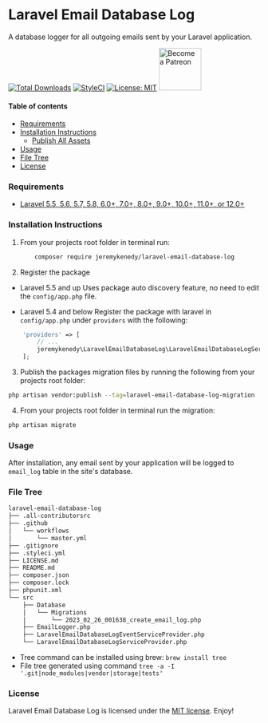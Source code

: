 # Laravel Email Database Log
A database logger for all outgoing emails sent by your Laravel application.

[![Total Downloads](https://poser.pugx.org/jeremykenedy/laravel-email-database-log/d/total.svg)](https://packagist.org/packages/jeremykenedy/laravel-email-database-log)
[![StyleCI](https://github.styleci.io/repos/606927458/shield?branch=master)](https://github.styleci.io/repos/606927458?branch=master)
[![License: MIT](https://img.shields.io/badge/License-MIT-yellow.svg)](https://opensource.org/licenses/MIT)
<a href="https://www.patreon.com/bePatron?u=10119959" title="Become a Patreon">
    <img src="https://c5.patreon.com/external/logo/become_a_patron_button.png" alt="Become a Patreon" width="85px" >
</a>

#### Table of contents
- [Requirements](#requirements)
- [Installation Instructions](#installation-instructions)
    - [Publish All Assets](#publish-all-assets)
- [Usage](#usage)
- [File Tree](#file-tree)
- [License](#license)

### Requirements
* [Laravel 5.5, 5.6, 5.7, 5.8, 6.0+, 7.0+, 8.0+, 9.0+, 10.0+, 11.0+, or 12.0+](https://laravel.com/docs/installation)

### Installation Instructions
1. From your projects root folder in terminal run:

    ```bash
        composer require jeremykenedy/laravel-email-database-log
    ```

2. Register the package

* Laravel 5.5 and up
Uses package auto discovery feature, no need to edit the `config/app.php` file.

* Laravel 5.4 and below
Register the package with laravel in `config/app.php` under `providers` with the following:

```php
    'providers' => [
        // ...
        jeremykenedy\LaravelEmailDatabaseLog\LaravelEmailDatabaseLogServiceProvider::class,
    ];
```

3. Publish the packages migration files by running the following from your projects root folder:

```bash
php artisan vendor:publish --tag=laravel-email-database-log-migration
```

4. From your projects root folder in terminal run the migration:

```bash
php artisan migrate
```

### Usage
After installation, any email sent by your application will be logged to `email_log` table in the site's database.

### File Tree
```bash
laravel-email-database-log
├── .all-contributorsrc
├── .github
│   └── workflows
│       └── master.yml
├── .gitignore
├── .styleci.yml
├── LICENSE.md
├── README.md
├── composer.json
├── composer.lock
├── phpunit.xml
└── src
    ├── Database
    │   └── Migrations
    │       └── 2023_02_26_001638_create_email_log.php
    ├── EmailLogger.php
    ├── LaravelEmailDatabaseLogEventServiceProvider.php
    └── LaravelEmailDatabaseLogServiceProvider.php
```

* Tree command can be installed using brew: `brew install tree`
* File tree generated using command `tree -a -I '.git|node_modules|vendor|storage|tests'`

### License
Laravel Email Database Log is licensed under the [MIT license](https://opensource.org/licenses/MIT). Enjoy!

